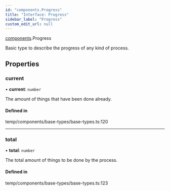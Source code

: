 ```yaml
---
id: "components.Progress"
title: "Interface: Progress"
sidebar_label: "Progress"
custom_edit_url: null
---
```


[components](../modules/components.md).Progress

Basic type to describe the progress of any kind of process.

## Properties

### current

• **current**: `number`

The amount of things that have been done already.

#### Defined in

temp/components/base-types/base-types.ts:120

___

### total

• **total**: `number`

The total amount of things to be done by the process.

#### Defined in

temp/components/base-types/base-types.ts:123
